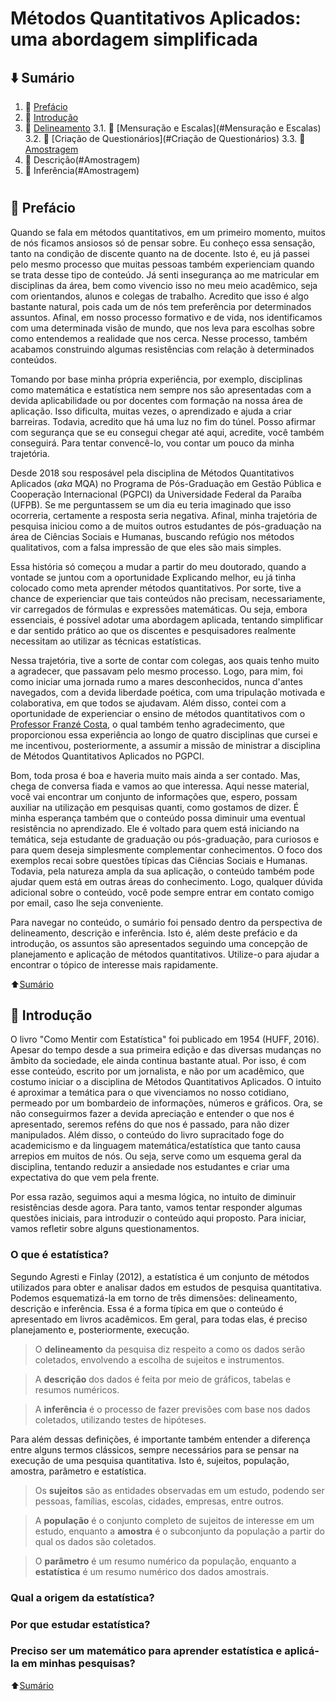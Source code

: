 # Métodos Quantitativos Aplicados: uma abordagem simplificada

## ⬇️ Sumário
1. 📖 [Prefácio](#Prefácio)
2. 📖 [Introdução](#Introdução)
3. 📖 [Delineamento](#Delineamento)
   3.1. 📖 [Mensuração e Escalas](#Mensuração e Escalas)
   3.2. 📖 [Criação de Questionários](#Criação de Questionários)
   3.3. 📖 [Amostragem](#Amostragem)
4. 📖 Descrição(#Amostragem)
5. 📖 Inferência(#Amostragem)
#
## 📖 Prefácio
Quando se fala em métodos quantitativos, em um primeiro momento, muitos de nós ficamos ansiosos só de pensar sobre. Eu conheço essa sensação, tanto na condição de discente quanto na de docente. Isto é, eu já passei pelo mesmo processo que muitas pessoas também experienciam quando se trata desse tipo de conteúdo. Já senti insegurança ao me matricular em disciplinas da área, bem como vivencio isso no meu meio acadêmico, seja com orientandos, alunos e colegas de trabalho. Acredito que isso é algo bastante natural, pois cada um de nós tem preferência por determinados assuntos. Afinal, em nosso processo formativo e de vida, nos identificamos com uma determinada visão de mundo, que nos leva para escolhas sobre como entendemos a realidade que nos cerca. Nesse processo, também acabamos construindo algumas resistências com relação à determinados conteúdos. 

Tomando por base minha própria experiência, por exemplo, disciplinas como matemática e estatística nem sempre nos são apresentadas com a devida aplicabilidade ou por docentes com formação na nossa área de aplicação. Isso dificulta, muitas vezes, o aprendizado e ajuda a criar barreiras. Todavia, acredito que há uma luz no fim do túnel. Posso afirmar com segurança que se eu consegui chegar até aqui, acredite, você também conseguirá. Para tentar convencê-lo, vou contar um pouco da minha trajetória. 

Desde 2018 sou resposável pela disciplina de Métodos Quantitativos Aplicados (*aka* MQA) no Programa de Pós-Graduação em Gestão Pública e Cooperação Internacional (PGPCI) da Universidade Federal da Paraíba (UFPB). Se me perguntassem se um dia eu teria imaginado que isso ocorreria, certamente a resposta seria negativa. Afinal, minha trajetória de pesquisa iniciou como a de muitos outros estudantes de pós-graduação na área de Ciências Sociais e Humanas, buscando refúgio nos métodos qualitativos, com a falsa impressão de que eles são mais simples. 

Essa história só começou a mudar a partir do meu doutorado, quando a vontade se juntou com a oportunidade Explicando melhor, eu já tinha colocado como meta aprender métodos quantitativos. Por sorte, tive a chance de experienciar que tais conteúdos não precisam, necessariamente, vir carregados de fórmulas e expressões matemáticas. Ou seja, embora essenciais, é possível adotar uma abordagem aplicada, tentando simplificar e dar sentido prático ao que os discentes e pesquisadores realmente necessitam ao utilizar as técnicas estatísticas. 

Nessa trajetória, tive a sorte de contar com colegas, aos quais tenho muito a agradecer, que passavam pelo mesmo processo. Logo, para mim, foi como iniciar uma jornada rumo a mares desconhecidos, nunca d'antes navegados, com a devida liberdade poética, com uma tripulação motivada e colaborativa, em que todos se ajudavam. Além disso, contei com a oportunidade de experienciar o ensino de métodos quantitativos com o [Professor Franzé Costa](http://lattes.cnpq.br/8038204590897494), o qual também tenho agradecimento, que proporcionou essa experiência ao longo de quatro disciplinas que cursei e me incentivou, posteriormente, a assumir a missão de ministrar a disciplina de Métodos Quantitativos Aplicados no PGPCI.

Bom, toda prosa é boa e haveria muito mais ainda a ser contado. Mas, chega de conversa fiada e vamos ao que interessa. Aqui nesse material, você vai encontrar um conjunto de informações que, espero, possam auxiliar na utilização em pesquisas quanti, como gostamos de dizer. É minha esperança também que o conteúdo possa diminuir uma eventual resistência no aprendizado. Ele é voltado para quem está iniciando na temática, seja estudante de graduação ou pós-graduação, para curiosos e para quem deseja simplesmente complementar conhecimentos. O foco dos exemplos recai sobre questões típicas das Ciências Sociais e Humanas. Todavia, pela natureza ampla da sua aplicação, o conteúdo também pode ajudar quem está em outras áreas do conhecimento. Logo, qualquer dúvida adicional sobre o conteúdo, você pode sempre entrar em contato comigo por email, caso lhe seja conveniente.

Para navegar no conteúdo, o sumário foi pensado dentro da perspectiva de delineamento, descrição e inferência. Isto é, além deste prefácio e da introdução, os assuntos são apresentados seguindo uma concepção de planejamento e aplicação de métodos quantitativos. Utilize-o para ajudar a encontrar o tópico de interesse mais rapidamente. 

⬆️[Sumário](#sumário)

## 📖 Introdução
O livro "Como Mentir com Estatística" foi publicado em 1954 (HUFF, 2016). Apesar do tempo desde a sua primeira edição e das diversas mudanças no âmbito da sociedade, ele ainda continua bastante atual. Por isso, é com esse conteúdo, escrito por um jornalista, e não por um acadêmico, que costumo iniciar o a disciplina de Métodos Quantitativos Aplicados. O intuito é aproximar a temática para o que vivenciamos no nosso cotidiano, permeado por um bombardeio de informações, números e gráficos. Ora, se não conseguirmos fazer a devida apreciação e entender o que nos é apresentado, seremos reféns do que nos é passado, para não dizer manipulados. Além disso, o conteúdo do livro supracitado foge do academicismo e da linguagem matemática/estatística que tanto causa arrepios em muitos de nós. Ou seja, serve como um esquema geral da disciplina, tentando reduzir a ansiedade nos estudantes e criar uma expectativa do que vem pela frente. 

Por essa razão, seguimos aqui a mesma lógica, no intuito de diminuir resistências desde agora. Para tanto, vamos tentar responder algumas questões iniciais, para introduzir o conteúdo aqui proposto. Para iniciar, vamos refletir sobre alguns questionamentos.

### O que é estatística?

Segundo Agresti e Finlay (2012), a estatística é um conjunto de métodos utilizados para obter e analisar dados em estudos de pesquisa quantitativa. Podemos esquematizá-la em torno de três dimensões: delineamento, descrição e inferência. Essa é a forma típica em que o conteúdo é apresentado em livros acadêmicos. Em geral, para todas elas, é preciso planejamento e, posteriormente, execução.

> O **delineamento** da pesquisa diz respeito a como os dados serão coletados, envolvendo a escolha de sujeitos e instrumentos. 

> A **descrição** dos dados é feita por meio de gráficos, tabelas e resumos numéricos. 

> A **inferência** é o processo de fazer previsões com base nos dados coletados, utilizando testes de hipóteses.

Para além dessas definições, é importante também entender a diferença entre alguns termos clássicos, sempre necessários para se pensar na execução de uma pesquisa quantitativa. Isto é, sujeitos, população, amostra, parâmetro e estatística.

> Os **sujeitos** são as entidades observadas em um estudo, podendo ser pessoas, famílias, escolas, cidades, empresas, entre outros. 

> A **população** é o conjunto completo de sujeitos de interesse em um estudo, enquanto a **amostra** é o subconjunto da população a partir do qual os dados são coletados. 

> O **parâmetro** é um resumo numérico da população, enquanto a **estatística** é um resumo numérico dos dados amostrais.

### Qual a origem da estatística?


### Por que estudar estatística?
### Preciso ser um matemático para aprender estatística e aplicá-la em minhas pesquisas?


⬆️[Sumário](#sumário)